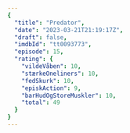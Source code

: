 ```yaml
---
{
  "title": "Predator",
  "date": "2023-03-21T21:19:17Z",
  "draft": false,
  "imdbId": "tt0093773",
  "episode": 15,
  "rating": {
    "vildeVåben": 10,
    "stærkeOneliners": 10,
    "fedSkurk": 10,
    "episkAction": 9,
    "barHudOgStoreMuskler": 10,
    "total": 49
  }
}
---
```



